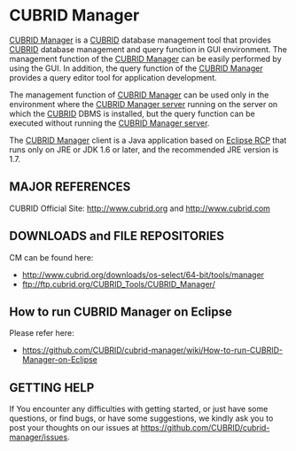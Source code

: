 # CUBRID Manager
[CUBRID Manager](https://github.com/CUBRID/cubrid-manager) is a [CUBRID](https://github.com/CUBRID/cubrid) database management tool that provides [CUBRID](https://github.com/CUBRID/cubrid) database management and query function in GUI environment. The management function of the [CUBRID Manager](https://github.com/CUBRID/cubrid-manager) can be easily performed by using the GUI. In addition, the query function of the [CUBRID Manager](https://github.com/CUBRID/cubrid-manager) provides a query editor tool for application development.

The management function of [CUBRID Manager](https://github.com/CUBRID/cubrid-manager) can be used only in the environment where the [CUBRID Manager server](https://github.com/CUBRID/cubrid-manager-server) running on the server on which the [CUBRID](https://github.com/CUBRID/cubrid) DBMS is installed, but the query function can be executed without running the [CUBRID Manager server](https://github.com/CUBRID/cubrid-manager-server).

The [CUBRID Manager](https://github.com/CUBRID/cubrid-manager) client is a Java application based on [Eclipse RCP](https://wiki.eclipse.org/Rich_Client_Platform) that runs only on JRE or JDK 1.6 or later, and the recommended JRE version is 1.7.

## MAJOR REFERENCES

CUBRID Official Site: http://www.cubrid.org and http://www.cubrid.com

## DOWNLOADS and FILE REPOSITORIES

CM can be found here:

- http://www.cubrid.org/downloads/os-select/64-bit/tools/manager
- ftp://ftp.cubrid.org/CUBRID_Tools/CUBRID_Manager/

## How to run CUBRID Manager on Eclipse

Please refer here:

- https://github.com/CUBRID/cubrid-manager/wiki/How-to-run-CUBRID-Manager-on-Eclipse

## GETTING HELP

If You encounter any difficulties with getting started, or just have some
questions, or find bugs, or have some suggestions, we kindly ask you to
post your thoughts on our issues at https://github.com/CUBRID/cubrid-manager/issues.
